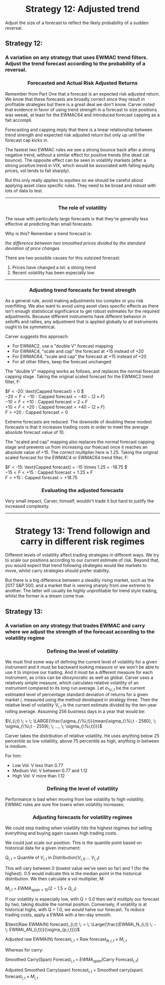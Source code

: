 <h1 style="text-align:center; font-weight: bold">Strategy 12: Adjusted trend</h1>

Adjust the size of a forecast to reflect the likely probability of a sudden reversal.

<h2 style="font-weight: bold">Strategy 12:</h2>
<h3>A variation on any strategy that uses EWMAC trend filters. Adjust the trend forecast according to the probability of a reversal.</h3>

<h3 style="text-align:center; font-weight: bold">Forecasted and Actual Risk Adjusted Returns</h3>

Remember from Part One that a forecast is an expected risk adjusted return. We know that these forecasts are broadly correct since they result in profitable strategies but there is a great deal we don't know. Carver noted that evidence in favor of using trend strength in a forecast to size positions was weeak, at least for the EWMAC64 and introduced forecast capping as a fait accompli.

Forecasting and capping imply that there is a linear relationship between trend strength and expected risk adjusted return but only up until the forecast cap kicks in.

The fastest two EWMAC rules we see a strong bounce back after a strong negative trend, without a similar effect for positive trends (the dead cat bounce). The opposite effect can be seen in volatility markets (after a strong positive trend in VIX, which would be associated with falling equity prices, vol tends to fall sharply).

But this only really applies to equities so we should be careful about applying asset class specific rules. They need to be broad and robust with lots of data to test.

<hr>

<h3 style="text-align:center; font-weight: bold">The role of volatility</h3>

The issue with particularly large forecasts is that they're generally less effective at predicting than small forecasts.

Why is this? Remember a trend forecast is:

_the difference between two smoothed prices divided by the standard deviation of price changes_

There are two possible causes for this outsized forecast:
1. Prices have changed a lot: a strong trend
2. Recent volatility has been especially low

<hr>

<h3 style="text-align:center; font-weight: bold">Adjusting trend forecasts for trend strength</h3>

As a general rule, avoid making adjustments too complex or you risk overfitting. We also want to avoid using asset class specific effects as there isn't enough statisticcal significance to get robust estimates for the required adjustments. Because different instruments have different behavior in selloffs and rallies, any adjustment that is applied globally to all instruments ought to be symmetrical.

Carver suggests this approach:
- For EWMAC2, use a "double V" forecast mapping
- For EWMAC4, "scale and cap" the forecast at +15 instead of +20
- For EWMAC64, "scale and cap" the forecast at +15 instead of +20
- For all other filters, keep the forecast unchanged

The "double V" mapping works as follows, and replaces the normal forecast capping stage. Taking the original scaled forecast for the EWMAC2 trend filter, F:

$F < -20: \text{Capped forecast} = 0 $ \
$-20 < F < -10: \text{Capped forecast} = -40 - (2 \times F)$ \
$-10 < F < +10: \text{Capped forecast} = 2 \times F$ \
$+10 < F < +20: \text{Capped forecast} = +40 - (2 \times F)$ \
$F > +20: \text{Capped forecast} = 0$

Extreme forecasts are reduced. The downside of doubling these modest forecasts is that it increases trading costs in order to meet the average absolute forecast value of 10.

The "scaled and cap" mapping also replaces the normal forecast capping stage and prevents us from increasing our froecast once it reaches an absolute value of +15. The correct multiplier here is 1.25. Taking the original scaled forecast for the EWMAC4 or EWMAC64 trend filter, F:

$F < -15: \text{Capped forecast} = -15 \times 1.25 = -18.75 $ \
$-15 < F < +15: \text{Capped forecast} = 1.25 \times F$ \
$F > +15: \text{Capped forecast} = +18.75$

<h3 style="text-align:center; font-weight: bold">Evaluating the adjusted forecasts</h3>
Very small impact, Carver, himself, wouldn't trade it but hard to justify the increased complexity.

<hr>

<h1 style="text-align:center; font-weight: bold">Strategy 13: Trend followign and carry in different risk regimes</h1>

Different levels of volatility affect trading strategies in different ways. We try to scale our positions according to our current estimate of risk. Beyond that, you would expect that trend following strategies would like markets to move, whilst carry strategies should prefer stability. 

But there is a big difference between a steadily rising market, such as the 2017 S&P 500, and a market that is veering sharply from one extreme to another. The latter will usually be highly unprofitable for trend style trading, whilst the former is a dream come true.

<h2 style="font-weight: bold">Strategy 13:</h2>
<h3>A variation on any strategy that trades EWMAC and carry where we adjust the strength of the forecast according to the volatility regime</h3>

<h3 style="text-align:center; font-weight: bold">Defining the level of volatility</h3>

We must find some way of defining the current level of volatility for a given instrument and it must be backward looking measure or we won't be able to use it to improve our trading. And it must be a different measure for each instrument, as crisis can be idiosyncratic as well as global. Carver uses a relatively simple measure, which calculates relative volatility of an instrument compared to its long run average. Let $\sigma_{\%i,t}$ be the current estimated level of percentage standard deviation of returns for a given market $i$, measured using the method developed in strategy three. Then the relative level of volatility $V_{i,t}$ is the current estimate divided by the ten-year rolling average. Assuming 256 business days in a year that would be:

$V_{i,t} \; = \; \LARGE{\frac{\sigma_{\%i,t}}{mean(\sigma_{\%i,t - 2560}, \; \sigma_{\%i,t - 2559}, \; ..., \; \sigma_{\%i,t})}}$ 

Carver takes the distribution of relative volatility. He uses anything below 25 percentile as low volatility, above 75 percentile as high, anything in between is medium.

For him:

- Low Vol: V less than 0.77
- Medium Vol: V between 0.77 and 1.12
- High Vol: V more than 1.12

<h3 style="text-align:center; font-weight: bold">Defining the level of volatility</h3>

Performance is bad when moving from low volatility to high volatility. EWMAC rules are sure fire losers when volatility increases.

<h3 style="text-align:center; font-weight: bold">Adjusting forecasts for volatility regimes</h3>
We could stop trading when volatility hits the highest regimes but selling everything and buying again causes high trading costs.

We could just scale our position. This is the quantile point based on historical data for a given instrument:

$Q_{i,t} \; = \; \text{Quantile of} \; V_{i,t} \; \text{in Distribution}(V_{i,0} \; ... \; V_{i,t})$

This will vary between 0 (lowest value we've seen so far) and 1 (for the highest). 0.5 would indicate this is the median point in the historical distribution. We then calculate a vol multiplier, M:

$M_{i,t} \; = \; EWMA_{span=10}(2 \; - \; 1.5 \; \times \; Q_{i,t})$

If our volatility is especially low, with Q = 0.0 then we'd multiply our forecast by two, taking double the normal position. Conversely, if volatility is at historical highs, with Q = 1.0, we would halve our forecast. To reduce trading costs, apply a EWMA with a ten-day smooth.

$\text{Raw EWMA(N) forecast}_{i,t} \; = \; \Large{\frac{(EWMA\_N_{i,t} \; - \; EWMA\_4N_{i,t})}{\sigma_{p,i,t}}}$

$\text{Adjusted raw EWMA(N) forecast}_{i,t} \; = \; \text{Raw forecast}_{N,i,t} \; \times \; M_{i,t}$

Whereas for carry:

$\text{Smoothed Carry(Span) Forecast}_{i,t} \; = \; EWMA_{span}(\text{Carry Forecast}_{i,t})$

$\text{Adjusted Smoothed Carry(span) forecast}_{i,t} \; = \; \text{Smoothed carry(span) forecast}_{i,t} \; \times \; M_{i,t}$
